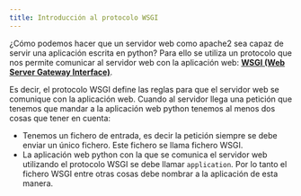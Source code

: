 ```yaml
---
title: Introducción al protocolo WSGI
---
```


¿Cómo podemos hacer que un servidor web como apache2 sea capaz de servir una aplicación escrita en python? Para ello se utiliza un protocolo que nos permite comunicar al servidor web con la aplicación web: [**WSGI (Web Server Gateway Interface)**](http://wsgi.readthedocs.io/en/latest/).

Es decir, el protocolo WSGI define las reglas para que el servidor web se comunique con la aplicación web. Cuando al servidor llega una petición que tenemos que mandar a la aplicación web python tenemos al menos dos cosas que tener en cuenta:

* Tenemos un fichero de entrada, es decir la petición siempre se debe enviar un único fichero. Este fichero se llama fichero WSGI.
* La aplicación web python con la que se comunica el servidor web utilizando el protocolo WSGI se debe llamar `application`. Por lo tanto el fichero WSGI entre otras cosas debe nombrar a la aplicación de esta manera.